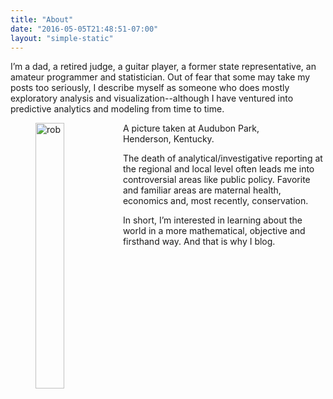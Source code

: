 ```yaml
---
title: "About"
date: "2016-05-05T21:48:51-07:00"
layout: "simple-static"
---
```


I’m a dad, a retired judge, a guitar player, a former state representative, an amateur programmer and statistician. Out of fear that some may take my posts too seriously, I describe myself as someone who does mostly exploratory analysis and visualization--although I have ventured into predictive analytics and modeling from time to time.

<figure>
<img src="/img/profile-rkw.jpg" alt="rob" style="width:33%;float:left">
<figcaption>A picture taken at Audubon Park, Henderson, Kentucky.</figcaption>
</figure>

The death of analytical/investigative reporting at the regional and local level often leads me into controversial areas like public policy.  Favorite and familiar areas are maternal health,  economics and, most recently, conservation.

In short, I’m interested in learning about the world in a more mathematical, objective and firsthand way. And that is why I blog.
